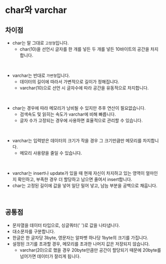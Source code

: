 # char와 varchar

## 차이점

- char는 말 그대로 `고정형`입니다.
  - char(10)을 선언시 글자를 한 개를 넣든 두 개를 넣든 10바이트의 공간을 차지합니다.

<br>

- varchar는 반대로 `가변형`입니다.
  - 데이터의 길이에 따라서 가변적으로 길이가 정해집니다.
  - varchar(10)으로 선언 시 글자수에 따라 공간을 유동적으로 차지합니다.

<br>

- char는 경우에 따라 메모리가 낭비될 수 있지만 추후 연산이 필요없습니다.
  - 검색속도 및 읽히는 속도가 varchar에 비해 빠릅니다.
  - 글자 수가 고정되는 경우에 사용하면 효율적으로 관리할 수 있습니다.

<br>

- varchar는 입력받은 데이터의 크기가 작을 경우 그 크기만큼만 메모리를 차지합니다.
  - 메모리 사용량을 줄일 수 있습니다.

<br>

- varchar는 insert나 update가 있을 때 현재 자신이 차지하고 있는 영역이 얼마인지 확인하고, 부족한 경우 더 할당하고 남으면 줄여서 insert합니다.
- char는 고정된 길이에 값을 넣어 일단 밀어 넣고, 남늠 부분을 공백으로 채웁니다.

<br>

## 공통점

- 문자열을 데이터 타입으로, 싱글쿼터(' ')로 값을 나타냅니다.
- 대소문자를 구분합니다.
- 한글은 한 글자당 3byte, 영문자는 알파벳 하나당 1byte의 크기를 가집니다.
- 설정된 크기를 초과할 경우, 메모리를 초과한 나머지 값은 저장되지 않습니다.
  - varchar(20)으로 했을 경우 20byte만큼만 공간이 할당되기 때문에 20byte를 넘어가면 데이터가 잘리게 됩니다.
